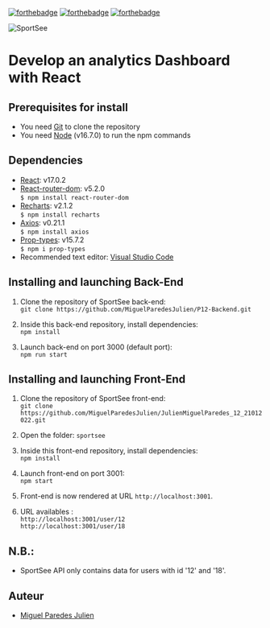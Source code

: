 [![forthebadge](https://forthebadge.com/images/badges/uses-html.svg)](https://forthebadge.com) [![forthebadge](https://forthebadge.com/images/badges/uses-css.svg)](https://forthebadge.com) [![forthebadge](https://forthebadge.com/images/badges/made-with-javascript.svg)](https://forthebadge.com)

![SportSee](https://res.cloudinary.com/dgfc7mw3u/image/upload/v1646768043/sportsee_JMP_rb8y5m.jpg)

# Develop an analytics Dashboard with React

## Prerequisites for install

- You need [Git](https://git-scm.com) to clone the repository
- You need [Node](https://nodejs.org/en/) (v16.7.0) to run the npm commands

## Dependencies

- [React](https://reactjs.org): v17.0.2
- [React-router-dom](https://reactrouter.com/web/guides/quick-start): v5.2.0  
  `$ npm install react-router-dom`
- [Recharts](https://recharts.org/en-US): v2.1.2  
  `$ npm install recharts`
- [Axios](https://github.com/axios/axios): v0.21.1  
  `$ npm install axios`
- [Prop-types](https://www.npmjs.com/package/prop-types): v15.7.2  
  `$ npm i prop-types`
- Recommended text editor: [Visual Studio Code](https://code.visualstudio.com)

## Installing and launching Back-End

1. Clone the repository of SportSee back-end:  
   `git clone https://github.com/MiguelParedesJulien/P12-Backend.git`

2. Inside this back-end repository, install dependencies:  
   `npm install`

3. Launch back-end on port 3000 (default port):  
   `npm run start`

## Installing and launching Front-End

1. Clone the repository of SportSee front-end:  
   `git clone https://github.com/MiguelParedesJulien/JulienMiguelParedes_12_21012022.git`

2. Open the folder:
   `sportsee`

3. Inside this front-end repository, install dependencies:  
   `npm install`

4. Launch front-end on port 3001:  
   `npm start`

5. Front-end is now rendered at URL `http://localhost:3001`.

6. URL availables :  
   `http://localhost:3001/user/12`  
   `http://localhost:3001/user/18`

## N.B.:

- SportSee API only contains data for users with id '12' and '18'.

## Auteur

- [Miguel Paredes Julien](https://github.com/MiguelParedesJulien)
